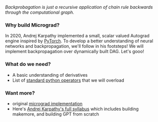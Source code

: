 *Backprobagation is just a recursive application of chain rule backwards through the computational graph.*

### Why build Micrograd? 

In 2020, Andrej Karpathy implemented a small, scalar valued Autograd engine inspired by [PyTorch](https://github.com/pytorch/pytorch). To develop a better understanding of neural networks and backpropagation, we'll follow in his footsteps! We will implement backpropagation over dynamically built DAG. Let's gooo!

### What do we need? 

- A basic understanding of derivatives 
- List of [standard python operators](https://docs.python.org/3/library/operator.html) that we will overload

### Want more? 

- original [micrograd implementation](https://github.com/karpathy/micrograd)
- Here's [Andrej Karpathy's full syllabus](https://karpathy.ai/zero-to-hero.html) which includes building makemore, and building GPT from scratch